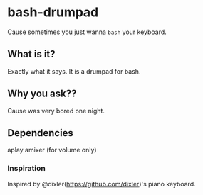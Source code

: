 # bash-drumpad

Cause sometimes you just wanna `bash` your keyboard.

## What is it?

Exactly what it says.
It is a drumpad for bash.

## Why you ask??

Cause was very bored one night.

## Dependencies

aplay
amixer (for volume only)

### Inspiration

Inspired by @dixler(https://github.com/dixler)'s piano keyboard.


